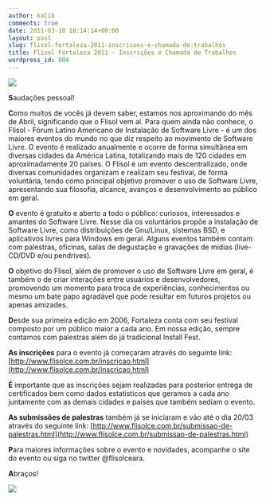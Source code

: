 ```yaml
---
author: kalib
comments: true
date: 2011-03-10 18:14:14+00:00
layout: post
slug: flisol-fortaleza-2011-inscricoes-e-chamada-de-trabalhos
title: Flisol Fortaleza 2011 - Inscrições e Chamada de Trabalhos
wordpress_id: 804
---
```


[![](http://marcelocavalcante.net/portal/wp-content/uploads/2011/03/logo_flisol.png)](http://marcelocavalcante.net/portal/wp-content/uploads/2011/03/logo_flisol.png)


**S**audações pessoal!

**C**omo muitos de vocês já devem saber, estamos nos aproximando do mês de Abril, significando que o Flisol vem aí. Para quem ainda não conhece, o Flisol - Fórum Latino Americano de Instalação de Software Livre - é um dos maiores eventos do mundo no que diz respeito ao movimento de Software Livre. O evento é realizado anualmente e ocorre de forma simultânea em diversas cidades da América Latina, totalizando mais de 120 cidades em aproximadamente 20 países. O Flisol é um evento descentralizado, onde diversas comunidades organizam e realizam seu festival, de forma voluntária, tendo como principal objetivo promover o uso de Software Livre, apresentando sua filosofia, alcance, avanços e desenvolvimento ao público em geral.

**O** evento é gratuito e aberto a todo o público: curiosos, interessados e amantes do Software Livre. Nesse dia os voluntários propõe a instalação de Software Livre, como distribuições de Gnu/Linux, sistemas BSD, e aplicativos livres para Windows em geral. Alguns eventos também contam com palestras, oficinas, salas de degustação e gravações de mídias (live-CD/DVD e/ou pendrives).

**O** objetivo do Flisol, além de promover o uso de Software Livre em geral, é também o de criar interações entre usuários e desenvolvedores, promovendo um momento para troca de experiências, conhecimentos ou mesmo um bate papo agradável que pode resultar em futuros projetos ou apenas amizades.

**D**esde sua primeira edição em 2006, Fortaleza conta com seu festival composto por um público maior a cada ano. Em nossa edição, sempre contamos com palestras além do já tradicional Install Fest.

**As inscrições** para o evento já começaram através do seguinte link: [http://www.flisolce.com.br/inscricao.html](http://www.flisolce.com.br/inscricao.html)

**É** importante que as inscrições sejam realizadas para posterior entrega de certificados bem como dados estatísticos que geramos a cada ano juntamente com as demais cidades e países que também sediam o evento.

**As submissões de palestras** também já se iniciaram e vão até o dia 20/03 através do seguinte link: [http://www.flisolce.com.br/submissao-de-palestras.html](http://www.flisolce.com.br/submissao-de-palestras.html)

**P**ara maiores informações sobre o evento e novidades, acompanhe o site do evento ou siga no twitter @flisolceara.

**A**braços!


![](http://www.marcelocavalcante.net/portal/imgs/userbar.gif)
